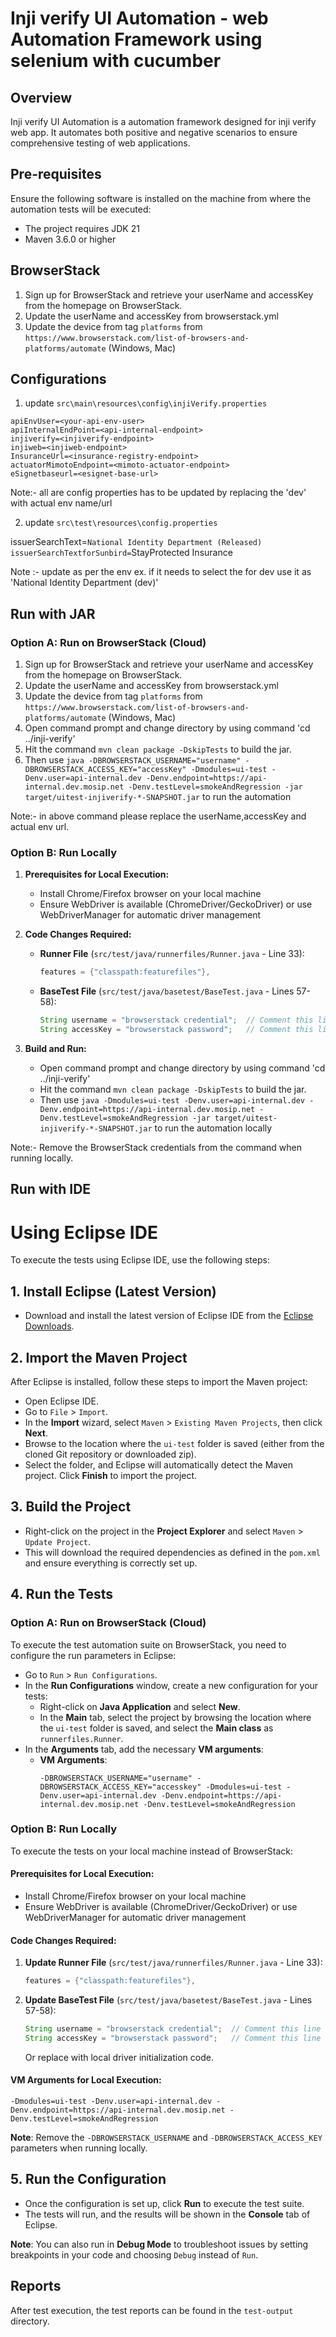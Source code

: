 # Inji verify UI Automation - web Automation Framework using selenium with cucumber

## Overview

Inji verify UI Automation is a automation framework designed for inji verify web app. It automates both positive and negative scenarios to ensure comprehensive testing of web applications.

## Pre-requisites

Ensure the following software is installed on the machine from where the automation tests will be executed:
- The project requires JDK 21
- Maven 3.6.0 or higher

## BrowserStack
1. Sign up for BrowserStack and retrieve your userName and accessKey from the homepage on BrowserStack.
2. Update the userName and accessKey from browserstack.yml
3. Update the device from tag `platforms` from `https://www.browserstack.com/list-of-browsers-and-platforms/automate` (Windows, Mac)


## Configurations

1. update `src\main\resources\config\injiVerify.properties`

```properties
apiEnvUser=<your-api-env-user>
apiInternalEndPoint=<api-internal-endpoint>
injiverify=<injiverify-endpoint>
injiweb=<injiweb-endpoint>
InsuranceUrl=<insurance-registry-endpoint>
actuatorMimotoEndpoint=<mimoto-actuator-endpoint>
eSignetbaseurl=<esignet-base-url>
```



Note:- all are config properties has to be updated by replacing the 'dev' with  actual env name/url

2. update `src\test\resources\config.properties`

issuerSearchText=`National Identity Department (Released)
issuerSearchTextforSunbird=`StayProtected Insurance

Note :- update as per the env ex. if it needs to select the for dev use it as 'National Identity Department (dev)'


## Run with JAR

### **Option A: Run on BrowserStack (Cloud)**

1. Sign up for BrowserStack and retrieve your userName and accessKey from the homepage on BrowserStack.
2. Update the userName and accessKey from browserstack.yml
3. Update the device from tag `platforms` from `https://www.browserstack.com/list-of-browsers-and-platforms/automate` (Windows, Mac)
4. Open command prompt and change directory by using command 'cd ../inji-verify'
5. Hit the command `mvn clean package -DskipTests` to build the jar.
6. Then use `java -DBROWSERSTACK_USERNAME="username" -DBROWSERSTACK_ACCESS_KEY="accessKey" -Dmodules=ui-test -Denv.user=api-internal.dev -Denv.endpoint=https://api-internal.dev.mosip.net -Denv.testLevel=smokeAndRegression -jar target/uitest-injiverify-*-SNAPSHOT.jar` to run the automation 

Note:- in above command please replace the userName,accessKey and actual env url.

### **Option B: Run Locally**

1. **Prerequisites for Local Execution:**
   - Install Chrome/Firefox browser on your local machine
   - Ensure WebDriver is available (ChromeDriver/GeckoDriver) or use WebDriverManager for automatic driver management

2. **Code Changes Required:**
   - **Runner File** (`src/test/java/runnerfiles/Runner.java` - Line 33):
     ```java
     features = {"classpath:featurefiles"},
     ```
   - **BaseTest File** (`src/test/java/basetest/BaseTest.java` - Lines 57-58):
     ```java
     String username = "browserstack credential";  // Comment this line for local execution
     String accessKey = "browserstack password";   // Comment this line for local execution
     ```

3. **Build and Run:**
   - Open command prompt and change directory by using command 'cd ../inji-verify'
   - Hit the command `mvn clean package -DskipTests` to build the jar.
   - Then use `java -Dmodules=ui-test -Denv.user=api-internal.dev -Denv.endpoint=https://api-internal.dev.mosip.net -Denv.testLevel=smokeAndRegression -jar target/uitest-injiverify-*-SNAPSHOT.jar` to run the automation locally

Note:- Remove the BrowserStack credentials from the command when running locally.


## Run with IDE
# Using Eclipse IDE

To execute the tests using Eclipse IDE, use the following steps:

## 1. **Install Eclipse (Latest Version)**
   - Download and install the latest version of Eclipse IDE from the [Eclipse Downloads](https://www.eclipse.org/downloads/).

## 2. **Import the Maven Project**

   After Eclipse is installed, follow these steps to import the Maven project:

   - Open Eclipse IDE.
   - Go to `File` > `Import`.
   - In the **Import** wizard, select `Maven` > `Existing Maven Projects`, then click **Next**.
   - Browse to the location where the `ui-test` folder is saved (either from the cloned Git repository or downloaded zip).
   - Select the folder, and Eclipse will automatically detect the Maven project. Click **Finish** to import the project.

## 3. **Build the Project**

   - Right-click on the project in the **Project Explorer** and select `Maven` > `Update Project`.
   - This will download the required dependencies as defined in the `pom.xml` and ensure everything is correctly set up.

## 4. **Run the Tests**

### **Option A: Run on BrowserStack (Cloud)**

   To execute the test automation suite on BrowserStack, you need to configure the run parameters in Eclipse:

   - Go to `Run` > `Run Configurations`.
   - In the **Run Configurations** window, create a new configuration for your tests:
     - Right-click on **Java Application** and select **New**.
     - In the **Main** tab, select the project by browsing the location where the `ui-test` folder is saved, and select the **Main class** as `runnerfiles.Runner`.
   - In the **Arguments** tab, add the necessary **VM arguments**:
     - **VM Arguments**:
       ```
       -DBROWSERSTACK_USERNAME="username" -DBROWSERSTACK_ACCESS_KEY="accesskey" -Dmodules=ui-test -Denv.user=api-internal.dev -Denv.endpoint=https://api-internal.dev.mosip.net -Denv.testLevel=smokeAndRegression
       ```

### **Option B: Run Locally**

   To execute the tests on your local machine instead of BrowserStack:

   #### **Prerequisites for Local Execution:**
   - Install Chrome/Firefox browser on your local machine
   - Ensure WebDriver is available (ChromeDriver/GeckoDriver) or use WebDriverManager for automatic driver management

   #### **Code Changes Required:**

   1. **Update Runner File** (`src/test/java/runnerfiles/Runner.java` - Line 33):
      ```java
      features = {"classpath:featurefiles"},
      ```

   2. **Update BaseTest File** (`src/test/java/basetest/BaseTest.java` - Lines 57-58):
      ```java
      String username = "browserstack credential";  // Comment this line for local execution
      String accessKey = "browserstack password";   // Comment this line for local execution
      ```
      
      Or replace with local driver initialization code.

   #### **VM Arguments for Local Execution:**
   ```
   -Dmodules=ui-test -Denv.user=api-internal.dev -Denv.endpoint=https://api-internal.dev.mosip.net -Denv.testLevel=smokeAndRegression
   ```

   **Note**: Remove the `-DBROWSERSTACK_USERNAME` and `-DBROWSERSTACK_ACCESS_KEY` parameters when running locally.

## 5. **Run the Configuration**

   - Once the configuration is set up, click **Run** to execute the test suite.
   - The tests will run, and the results will be shown in the **Console** tab of Eclipse.

   **Note**: You can also run in **Debug Mode** to troubleshoot issues by setting breakpoints in your code and choosing `Debug` instead of `Run`.



## Reports

After test execution, the test reports can be found in the `test-output` directory.
